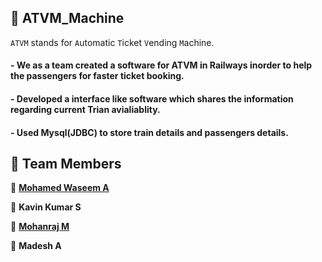 ## 🚀 ATVM_Machine
`ATVM` stands for `A`utomatic `T`icket `V`ending `M`achine.
#### - We as a team created a software for ATVM in Railways inorder to help the passengers for faster ticket booking.
####   - Developed a interface like software which shares the information regarding current Trian avialiablity.
####  - Used Mysql(JDBC) to store train details and passengers details.

## 🤝 Team Members

👤 [**Mohamed Waseem A**](https://github.com/waseem0605)

👤 **Kavin Kumar S**

👤 [**Mohanraj M**](https://github.com/mohanraj-sece)

👤 **Madesh A**
